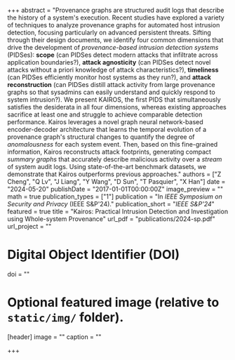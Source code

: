+++
abstract = "Provenance graphs are structured audit logs that describe the history of a system's execution. Recent studies have explored a variety of techniques to analyze provenance graphs for automated host intrusion detection, focusing particularly on advanced persistent threats. Sifting through their design documents, we identify four common dimensions that drive the development of *provenance-based intrusion detection systems* (PIDSes): **scope** (can PIDSes detect modern attacks that infiltrate across application boundaries?), **attack agnosticity** (can PIDSes detect novel attacks without a priori knowledge of attack characteristics?), **timeliness** (can PIDSes efficiently monitor host systems as they run?), and **attack reconstruction** (can PIDSes distill attack activity from large provenance graphs so that sysadmins can easily understand and quickly respond to system intrusion?). We present KAIROS, the first PIDS that simultaneously satisfies the desiderata in all four dimensions, whereas existing approaches sacrifice at least one and struggle to achieve comparable detection performance. Kairos leverages a novel graph neural network-based encoder-decoder architecture that learns the temporal evolution of a provenance graph's structural changes to quantify the degree of *anomalousness* for each system event. Then, based on this fine-grained information, Kairos reconstructs attack footprints, generating compact *summary graphs* that accurately describe malicious activity over a *stream* of system audit logs. Using state-of-the-art benchmark datasets, we demonstrate that Kairos outperforms previous approaches."
authors = ["Z Cheng", "Q Lv", "J Liang", "Y Wang", "D Sun", "T Pasquier", "X Han"]
date = "2024-05-20"
publishDate = "2017-01-01T00:00:00Z"
image_preview = ""
math = true
publication_types = ["1"]
publication = "In *IEEE Symposium on Security and Privacy* (IEEE S&P'24)."
publication_short = "*IEEE S&P'24*"
featured = true
title = "Kairos: Practical Intrusion Detection and Investigation using Whole-system Provenance"
url_pdf = "publications/2024-sp.pdf"
url_project = ""

# Digital Object Identifier (DOI)
doi = ""

# Optional featured image (relative to `static/img/` folder).
[header]
image = ""
caption = ""

+++
